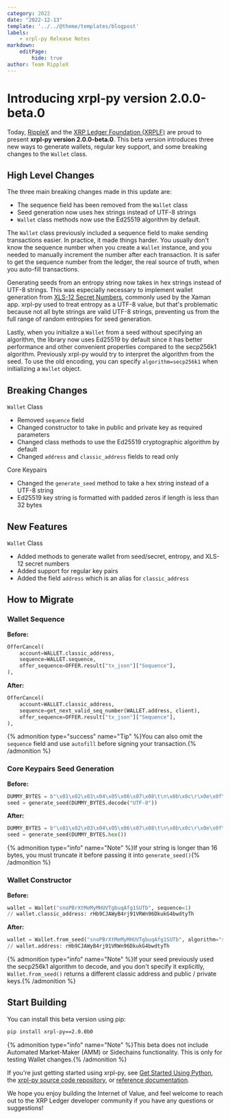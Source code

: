 ```yaml
---
category: 2022
date: "2022-12-13"
template: '../../@theme/templates/blogpost'
labels:
    - xrpl-py Release Notes
markdown:
    editPage:
        hide: true
author: Team RippleX
---
```

# Introducing xrpl-py version 2.0.0-beta.0

Today, [RippleX](https://ripple.com/ripplex/) and the [XRP Ledger Foundation (XRPLF)](https://foundation.xrpl.org/) are proud to present **xrpl-py version 2.0.0-beta.0**. This beta version introduces three new ways to generate wallets, regular key support, and some breaking changes to the `Wallet` class.

<!-- BREAK -->

## High Level Changes

The three main breaking changes made in this update are:

 - The sequence field has been removed from the `Wallet` class
 - Seed generation now uses hex strings instead of UTF-8 strings
 - `Wallet` class methods now use the Ed25519 algorithm by default.

The `Wallet` class previously included a sequence field to make sending transactions easier. In practice, it made things harder. You usually don't know the sequence number when you create a `Wallet` instance, and you needed to manually increment the number after each transaction. It is safer to get the sequence number from the ledger, the real source of truth, when you auto-fill transactions.

Generating seeds from an entropy string now takes in hex strings instead of UTF-8 strings. This was especially necessary to implement wallet generation from [XLS-12 Secret Numbers](https://github.com/XRPLF/XRPL-Standards/tree/master/XLS-12), commonly used by the Xaman app. xrpl-py used to treat entropy as a UTF-8 value, but that's problematic because not all byte strings are valid UTF-8 strings, preventing us from the full range of random entropies for seed generation.

Lastly, when you initialize a `Wallet` from a seed without specifying an algorithm, the library now uses Ed25519 by default since it has better performance and other convenient properties compared to the secp256k1 algorithm. Previously xrpl-py would try to interpret the algorithm from the seed. To use the old encoding, you can specify `algorithm=secp256k1` when initializing a `Wallet` object.


## Breaking Changes

`Wallet` Class

* Removed `sequence` field
* Changed constructor to take in public and private key as required parameters
* Changed class methods to use the Ed25519 cryptographic algorithm by default
* Changed `address` and `classic_address` fields to read only

Core Keypairs

* Changed the `generate_seed` method to take a hex string instead of a UTF-8 string
* Ed25519 key string is formatted with padded zeros if length is less than 32 bytes

## New Features

`Wallet` Class

* Added methods to generate wallet from seed/secret, entropy, and XLS-12 secret numbers
* Added support for regular key pairs
* Added the field `address` which is an alias for `classic_address`

## How to Migrate

### Wallet Sequence

**Before:**

```python
OfferCancel(
    account=WALLET.classic_address,
    sequence=WALLET.sequence,
    offer_sequence=OFFER.result["tx_json"]["Sequence"],
),
```

**After:**

```python
OfferCancel(
    account=WALLET.classic_address,
    sequence=get_next_valid_seq_number(WALLET.address, client),
    offer_sequence=OFFER.result["tx_json"]["Sequence"],
),
```

{% admonition type="success" name="Tip" %}You can also omit the `sequence` field and use `autofill` before signing your transaction.{% /admonition %}

### Core Keypairs Seed Generation

**Before:**

```python
DUMMY_BYTES = b"\x01\x02\x03\x04\x05\x06\x07\x08\t\n\x0b\x0c\r\x0e\x0f\x10"
seed = generate_seed(DUMMY_BYTES.decode("UTF-8"))
```
**After:**

```python
DUMMY_BYTES = b"\x01\x02\x03\x04\x05\x06\x07\x08\t\n\x0b\x0c\r\x0e\x0f\x10"
seed = generate_seed(DUMMY_BYTES.hex())
```

{% admonition type="info" name="Note" %}If your string is longer than 16 bytes, you must truncate it before passing it into `generate_seed()`{% /admonition %}

### Wallet Constructor

**Before:**

```python
wallet = Wallet("snoPBrXtMeMyMHUVTgbuqAfg1SUTb", sequence=1)
// wallet.classic_address: rHb9CJAWyB4rj91VRWn96DkukG4bwdtyTh
```

**After:**

```python
wallet = Wallet.from_seed("snoPBrXtMeMyMHUVTgbuqAfg1SUTb", algorithm="secp256k1")
// wallet.address: rHb9CJAWyB4rj91VRWn96DkukG4bwdtyTh
```

{% admonition type="info" name="Note" %}If your seed previously used the secp256k1 algorithm to decode, and you don't specify it explicitly, `Wallet.from_seed()` returns a different classic address and public / private keys.{% /admonition %}

## Start Building

You can install this beta version using pip:

```sh
pip install xrpl-py==2.0.0b0
```

{% admonition type="info" name="Note" %}This beta does not include Automated Market-Maker (AMM) or Sidechains functionality. This is only for testing Wallet changes.{% /admonition %}

If you're just getting started using xrpl-py, see [Get Started Using Python](https://xrpl.org/get-started-using-python.html), the [xrpl-py source code repository](https://github.com/XRPLF/xrpl-py/tree/xrpl-py-2.0), or [reference documentation](https://xrpl-py.readthedocs.io/en/stable/).

We hope you enjoy building the Internet of Value, and feel welcome to reach out to the XRP Ledger developer community if you have any questions or suggestions!
